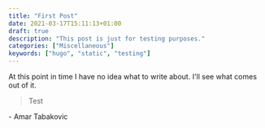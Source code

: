 ```yaml
---
title: "First Post"
date: 2021-03-17T15:11:13+01:00
draft: true
description: "This post is just for testing purposes."
categories: ["Miscellaneous"]
keywords: ["hugo", "static", "testing"]
---
```


At this point in time I have no idea what to write about. I'll see what comes out of it.

> Test

\- Amar Tabakovic


